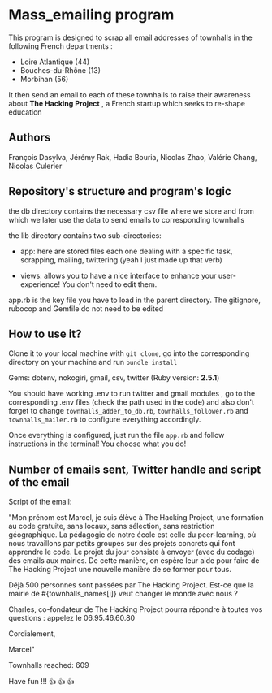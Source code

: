 # Mass_emailing program

This program is designed to scrap all email addresses of townhalls in the following French departments :

- Loire Atlantique (44)
- Bouches-du-Rhône (13)
- Morbihan (56)

It then send an email to each of these townhalls to raise their awareness about **The Hacking Project** , a French startup which seeks to
re-shape education

## Authors

François Dasylva, Jérémy Rak, Hadia Bouria, Nicolas Zhao, Valérie  Chang, Nicolas Culerier

## Repository's structure and program's logic

the db directory contains the necessary csv file where we store and from which we later use the data to send emails to corresponding townhalls

the lib directory contains two sub-directories:
- app: here are stored files each one dealing with a specific task, scrapping, mailing, twittering (yeah I just made up that verb)

- views: allows you to have a nice interface to enhance your user-experience! You don't need to edit them.

app.rb is the key file you have to load in the parent directory. The gitignore, rubocop and Gemfile do not need to be edited

## How to use it?

Clone it to your local machine with ```git clone```, go into the corresponding directory on your machine and run ```bundle install```

Gems: dotenv, nokogiri, gmail, csv, twitter (Ruby version: **2.5.1**)

You should have working .env to run twitter and gmail modules , go to the corresponding .env files (check the path used in the code) and also don't forget to change ```townhalls_adder_to_db.rb```, ```townhalls_follower.rb``` and ```townhalls_mailer.rb``` to configure everything accordingly.

Once everything is configured, just run the file ```app.rb``` and follow instructions in the terminal! You choose what you do!

## Number of emails sent, Twitter handle and script of the email

Script of the email: 

"Mon prénom est Marcel, je suis élève à The Hacking Project, une formation au code gratuite, sans locaux, sans sélection, sans restriction géographique. La pédagogie de notre école est celle du peer-learning, où nous travaillons par petits groupes sur des projets concrets qui font apprendre le code. Le projet du jour consiste à envoyer (avec du codage) des emails aux mairies. De cette manière, on espère leur aide pour faire de The Hacking Project une nouvelle manière de se former pour tous.

Déjà 500 personnes sont passées par The Hacking Project. Est-ce que la mairie de #{townhalls_names[i]} veut changer le monde avec nous ?

Charles, co-fondateur de The Hacking Project pourra répondre à toutes vos questions : appelez le 06.95.46.60.80

Cordialement,

Marcel"

Townhalls reached: 609

Have fun !!! :+1: :+1: :+1:
